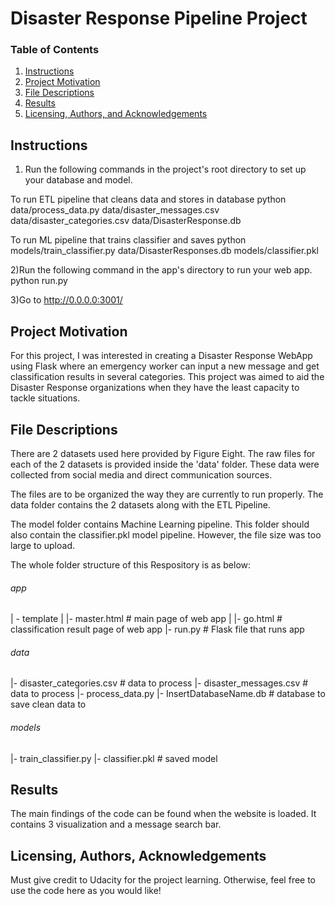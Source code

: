 # Disaster Response Pipeline Project
### Table of Contents

1. [Instructions](#instructions)
2. [Project Motivation](#motivation)
3. [File Descriptions](#files)
4. [Results](#results)
5. [Licensing, Authors, and Acknowledgements](#licensing)

## Instructions <a name="instructions"></a>

1) Run the following commands in the project's root directory to set up your database and model.

 To run ETL pipeline that cleans data and stores in database python data/process_data.py data/disaster_messages.csv data/disaster_categories.csv data/DisasterResponse.db

To run ML pipeline that trains classifier and saves python models/train_classifier.py data/DisasterResponses.db models/classifier.pkl

2)Run the following command in the app's directory to run your web app. python run.py

3)Go to http://0.0.0.0:3001/ 

## Project Motivation<a name="motivation"></a>

For this project, I was interested in creating a Disaster Response WebApp using Flask where an emergency worker can input a new message and get classification results in several categories. This project was aimed to aid the Disaster Response organizations when they have the least capacity to tackle situations.


## File Descriptions <a name="files"></a>

There are 2 datasets used here provided by Figure Eight.  The raw files for each of the 2 datasets is provided inside the 'data' folder. These data were collected from social media and direct communication sources.  

The files are to be organized the way they are currently to run properly. The data folder contains the 2 datasets along with the ETL Pipeline.

The model folder contains Machine Learning pipeline. This folder should also contain the classifier.pkl model pipeline. However, the file size was too large to upload.

The whole folder structure of this Respository is as below:

###### app
| - template
| |- master.html # main page of web app
| |- go.html # classification result page of web app
|- run.py # Flask file that runs app

###### data
|- disaster_categories.csv # data to process
|- disaster_messages.csv # data to process
|- process_data.py
|- InsertDatabaseName.db # database to save clean data to

###### models
|- train_classifier.py
|- classifier.pkl # saved model

## Results<a name="results"></a>

The main findings of the code can be found when the website is loaded. It contains 3 visualization and a message search bar.


## Licensing, Authors, Acknowledgements<a name="licensing"></a>

Must give credit to Udacity for the project learning.  Otherwise, feel free to use the code here as you would like! 
